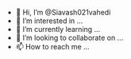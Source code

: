 - 👋 Hi, I’m @Siavash021vahedi
- 👀 I’m interested in ...
- 🌱 I’m currently learning ...
- 💞️ I’m looking to collaborate on ...
- 📫 How to reach me ...

<!---
Siavash021vahedi/Siavash021vahedi is a ✨ special ✨ repository because its `README.md` (this file) appears on your GitHub profile.
You can click the Preview link to take a look at your changes.
--->

